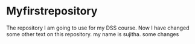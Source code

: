 # Myfirstrepository
The repository I am going to use for my DSS course. Now I have changed some other text on this repository.
my name is sujitha.
 some changes
